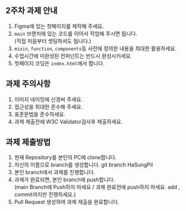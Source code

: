 ## 2주차 과제 안내

1. Figma에 있는 첫페이지를 제작해 주세요.
2. `main` 브랜치에 있는 코드를 이어서 작업해 주시면 됩니다. <br> (직접 처음부터 셋팅하셔도 됩니다.)
3. `mixin`, `function`, `components`등 사전에 정의한 내용을 최대한 활용하세요.
4. 수업시간에 미완성된 컨퍼넌트는 반드시 완성시키세요.
5. 첫페이지 코딩은 `index.html`에서 합니다.

## 과제 주의사항

1. 이미지 네이밍에 신경써 주세요.
2. 접근성을 최대한 준수해 주세요.
3. 표준문법을 준수하세요.
4. 과제 제출전에 W3C Validator검사후 제출하세요.

## 과제 제출방법

1. 현재 Repository를 본인의 PC에 clone합니다.
2. 자신의 이름으로 branch를 생성합니다. git branch HaSungPil
3. 본인 branch에서 과제를 진행합니다.
4. 과제가 완료되면, 본인 branch에 push합니다.<br> (main Branch에 Push하지 마세요 / 과제 완료전에 push하지 마세요. add , commit까지만 진행하세요.)
5. Pull Request 생성하여 과제 제출을 완료합니다.
